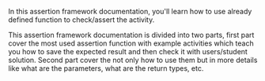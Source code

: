 In this assertion framework documentation, you'll learn how to use already defined function to check/assert the activity.

This assertion framework documentation is divided into two parts, first part cover the most used assertion function with example activities which teach you how to save the expected result and then check it with users/student solution. Second part cover the not only how to use them but in more details like what are the parameters, what are the return types, etc.